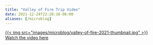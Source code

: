 ```yaml
---
title: "Valley of Fire Trip Video"
date: 2021-12-24T22:28:18-06:00
aliases: [/microblog]
---
```

[{{< img src="images/microblog/valley-of-fire-2021-thumbnail.jpg" >}}](https://youtu.be/6l9KsPN2uuM)
[Watch the video here](https://youtu.be/6l9KsPN2uuM)
